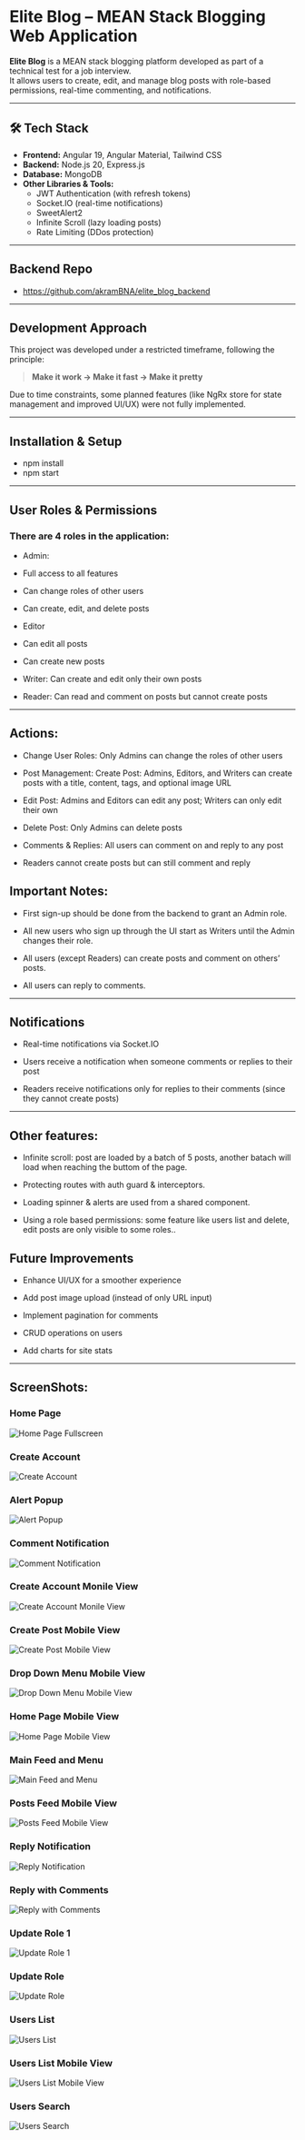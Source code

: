 # Elite Blog – MEAN Stack Blogging Web Application

**Elite Blog** is a MEAN stack blogging platform developed as part of a technical test for a job interview.  
It allows users to create, edit, and manage blog posts with role-based permissions, real-time commenting, and notifications.

---

## 🛠 Tech Stack

- **Frontend:** Angular 19, Angular Material, Tailwind CSS
- **Backend:** Node.js 20, Express.js
- **Database:** MongoDB
- **Other Libraries & Tools:**
  - JWT Authentication (with refresh tokens)
  - Socket.IO (real-time notifications)
  - SweetAlert2
  - Infinite Scroll (lazy loading posts)
  - Rate Limiting (DDos protection)

---

## Backend Repo

* https://github.com/akramBNA/elite_blog_backend

---

## Development Approach

This project was developed under a restricted timeframe, following the principle:

> **Make it work → Make it fast → Make it pretty**

Due to time constraints, some planned features (like NgRx store for state management and improved UI/UX) were not fully implemented.

---

## Installation & Setup

* npm install
* npm start

---

## User Roles & Permissions

### There are 4 roles in the application:

* Admin:

- Full access to all features

- Can change roles of other users

- Can create, edit, and delete posts

* Editor

- Can edit all posts

- Can create new posts

* Writer: Can create and edit only their own posts

* Reader: Can read and comment on posts but cannot create posts

---

## Actions:

* Change User Roles: Only Admins can change the roles of other users

* Post Management: Create Post: Admins, Editors, and Writers can create posts with a title, content, tags, and optional image URL

* Edit Post: Admins and Editors can edit any post; Writers can only edit their own

* Delete Post: Only Admins can delete posts

* Comments & Replies: All users can comment on and reply to any post

* Readers cannot create posts but can still comment and reply

## Important Notes:

* First sign-up should be done from the backend to grant an Admin role.

* All new users who sign up through the UI start as Writers until the Admin changes their role.

* All users (except Readers) can create posts and comment on others’ posts.

* All users can reply to comments.

---

## Notifications

* Real-time notifications via Socket.IO

* Users receive a notification when someone comments or replies to their post

* Readers receive notifications only for replies to their comments (since they cannot create posts)

---

## Other features:

* Infinite scroll: post are loaded by a batch of 5 posts, another batach will load when reaching the buttom of the page.

* Protecting routes with auth guard & interceptors.

* Loading spinner & alerts are used from a shared component.

* Using a role based permissions: some feature like users list and delete, edit posts are only visible to some roles..

## Future Improvements

* Enhance UI/UX for a smoother experience

* Add post image upload (instead of only URL input)

* Implement pagination for comments

* CRUD operations on users

* Add charts for site stats

---

## ScreenShots:

### Home Page
![Home Page Fullscreen](src/assets/homepage_fullscreen.png)

### Create Account
![Create Account](src/assets/create_account_fullscreen.png)

### Alert Popup
![Alert Popup](src/assets/alert_popup_fullscreen.png)

### Comment Notification
![Comment Notification](src/assets/comment_notification_recieve_fullscreen.png)

### Create Account Monile View
![Create Account Monile View](src/assets/create_account_mobileview.png)

### Create Post Mobile View
![Create Post Mobile View](src/assets/create_post_mobileview.png)

### Drop Down Menu Mobile View
![Drop Down Menu Mobile View](src/assets/drop_down_menu_mobileview.png)

### Home Page Mobile View
![Home Page Mobile View](src/assets/homepage_mobileview.png)

### Main Feed and Menu
![Main Feed and Menu](src/assets/main_feed_and_footer_fullscreen.png)

### Posts Feed Mobile View
![Posts Feed Mobile View](src/assets/posts_feed_mobileview.png)

### Reply Notification
![Reply Notification](src/assets/reply_notification_recieve_fullview.png)

### Reply with Comments
![Reply with Comments](src/assets/reply_with_comments_fullscreen.png)

### Update Role 1
![Update Role 1](src/assets/update_role_fullscreen_1.png)

### Update Role
![Update Role](src/assets/update_role_fullscreen.png)

### Users List
![Users List](src/assets/users_list_fullscreen.png)

### Users List Mobile View
![Users List Mobile View](src/assets/users_list_mobileview.png)

### Users Search
![Users Search](src/assets/users_search_fullscreen.png)
